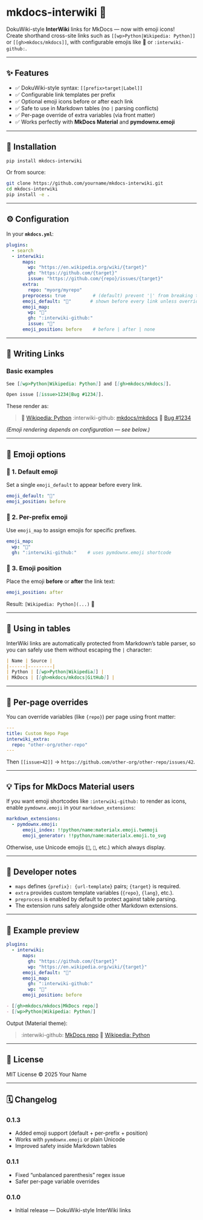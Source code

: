 # mkdocs-interwiki 🧭

DokuWiki-style **InterWiki** links for MkDocs — now with emoji icons!  
Create shorthand cross-site links such as `[[wp>Python|Wikipedia: Python]]` or `[[gh>mkdocs/mkdocs]]`, with configurable emojis like 🔗 or `:interwiki-github:`.

---

## ✨ Features

- ✅ DokuWiki-style syntax: `[[prefix>target|Label]]`
- ✅ Configurable link templates per prefix
- ✅ Optional emoji icons before or after each link
- ✅ Safe to use in Markdown tables (no `|` parsing conflicts)
- ✅ Per-page override of extra variables (via front matter)
- ✅ Works perfectly with **MkDocs Material** and **pymdownx.emoji**

---

## 🚀 Installation

```bash
pip install mkdocs-interwiki
````

Or from source:

```bash
git clone https://github.com/yourname/mkdocs-interwiki.git
cd mkdocs-interwiki
pip install -e .
```

---

## ⚙️ Configuration

In your **`mkdocs.yml`**:

```yaml
plugins:
  - search
  - interwiki:
      maps:
        wp: "https://en.wikipedia.org/wiki/{target}"
        gh: "https://github.com/{target}"
        issue: "https://github.com/{repo}/issues/{target}"
      extra:
        repo: "myorg/myrepo"
      preprocess: true          # (default) prevent '|' from breaking tables
      emoji_default: "🔗"       # shown before every link unless overridden
      emoji_map:
        wp: "📘"
        gh: ":interwiki-github:"
        issue: "🐞"
      emoji_position: before    # before | after | none
```

---

## 🧩 Writing Links

### Basic examples

```markdown
See [[wp>Python|Wikipedia: Python]] and [[gh>mkdocs/mkdocs]].

Open issue [[issue>1234|Bug #1234]].
```

These render as:

> 📘 [Wikipedia: Python](https://en.wikipedia.org/wiki/Python)
> :interwiki-github: [mkdocs/mkdocs](https://github.com/mkdocs/mkdocs)
> 🐞 [Bug #1234](https://github.com/myorg/myrepo/issues/1234)

*(Emoji rendering depends on configuration — see below.)*

---

## 🎨 Emoji options

### 🔹 1. Default emoji

Set a single `emoji_default` to appear before every link.

```yaml
emoji_default: "🔗"
emoji_position: before
```

### 🔹 2. Per-prefix emoji

Use `emoji_map` to assign emojis for specific prefixes.

```yaml
emoji_map:
  wp: "📘"
  gh: ":interwiki-github:"    # uses pymdownx.emoji shortcode
```

### 🔹 3. Emoji position

Place the emoji **before** or **after** the link text:

```yaml
emoji_position: after
```

Result:
`[Wikipedia: Python](...)` 🔗

---

## 🧱 Using in tables

InterWiki links are automatically protected from Markdown’s table parser,
so you can safely use them without escaping the `|` character:

```markdown
| Name | Source |
|------|---------|
| Python | [[wp>Python|Wikipedia]] |
| MkDocs | [[gh>mkdocs/mkdocs|GitHub]] |
```

---

## 🧭 Per-page overrides

You can override variables (like `{repo}`) per page using front matter:

```yaml
---
title: Custom Repo Page
interwiki_extra:
  repo: "other-org/other-repo"
---
```

Then `[[issue>42]]` → `https://github.com/other-org/other-repo/issues/42`.

---

## 💡 Tips for MkDocs Material users

If you want emoji shortcodes like `:interwiki-github:` to render as icons,
enable `pymdownx.emoji` in your `markdown_extensions`:

```yaml
markdown_extensions:
  - pymdownx.emoji:
      emoji_index: !!python/name:materialx.emoji.twemoji
      emoji_generator: !!python/name:materialx.emoji.to_svg
```

Otherwise, use Unicode emojis (`🐙`, `📘`, etc.) which always display.

---

## 🧰 Developer notes

* `maps` defines `{prefix}: {url-template}` pairs; `{target}` is required.
* `extra` provides custom template variables (`{repo}`, `{lang}`, etc.).
* `preprocess` is enabled by default to protect against table parsing.
* The extension runs safely alongside other Markdown extensions.

---

## 🧪 Example preview

```yaml
plugins:
  - interwiki:
      maps:
        gh: "https://github.com/{target}"
        wp: "https://en.wikipedia.org/wiki/{target}"
      emoji_default: "🔗"
      emoji_map:
        gh: ":interwiki-github:"
        wp: "📘"
      emoji_position: before
```

```markdown
- [[gh>mkdocs/mkdocs|MkDocs repo]]
- [[wp>Python|Wikipedia: Python]]
```

Output (Material theme):

> :interwiki-github: [MkDocs repo](https://github.com/mkdocs/mkdocs)
> 📘 [Wikipedia: Python](https://en.wikipedia.org/wiki/Python)

---

## 🧾 License

MIT License © 2025 Your Name

---

## 🗓️ Changelog

### 0.1.3

* Added emoji support (default + per-prefix + position)
* Works with `pymdownx.emoji` or plain Unicode
* Improved safety inside Markdown tables

### 0.1.1

* Fixed “unbalanced parenthesis” regex issue
* Safer per-page variable overrides

### 0.1.0

* Initial release — DokuWiki-style InterWiki links

